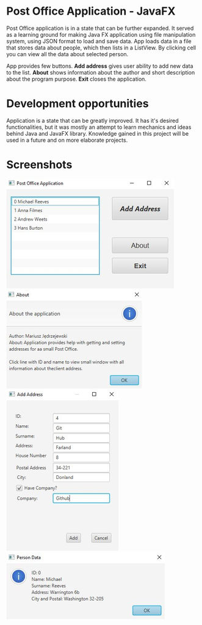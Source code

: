 # Post Office Application - JavaFX

Post Office application is in a state that can be further expanded. It served as a learning ground for making Java FX application using file manipulation system, using JSON format to load and save data. App loads data in a file that stores data about people, which then lists in a ListView. By clicking cell you can view all the data about selected person.

App provides few buttons.
<b>Add address</b> gives user ability to add new data to the list.
<b>About</b> shows information about the author and short description about the program purpose.
<b>Exit</b> closes the application.

# Development opportunities

Application is a state that can be greatly improved. It has it's desired functionalities, but it was mostly an attempt to learn mechanics and ideas behind Java and JavaFX library. Knowledge gained in this project will be used in a future and on more elaborate projects.

# Screenshots

![main](https://github.com/Hajcik/JavaFXPostOffice/blob/main/img/image1.JPG)
![about](https://github.com/Hajcik/JavaFXPostOffice/blob/main/img/image3.JPG)
![add](https://github.com/Hajcik/JavaFXPostOffice/blob/main/img/image2.JPG)
![details](https://github.com/Hajcik/JavaFXPostOffice/blob/main/img/image4.JPG)
 
